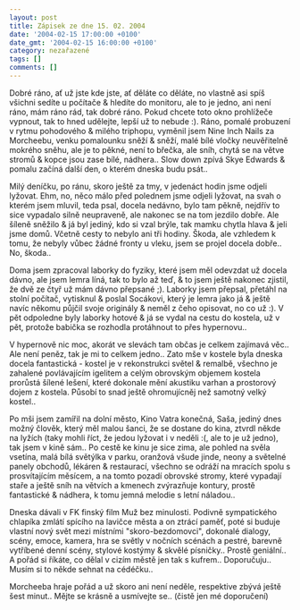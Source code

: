 ```yaml
---
layout: post
title: Zápisek ze dne 15. 02. 2004
date: '2004-02-15 17:00:00 +0100'
date_gmt: '2004-02-15 16:00:00 +0100'
category: nezařazené
tags: []
comments: []
---
```

<p>Dobré ráno, ať už jste kde jste, ať děláte co děláte, no vlastně asi spíš  všichni sedíte u počítače &amp; hledíte do monitoru, ale to je jedno, ani není ráno,  mám ráno rád, tak dobré ráno.  Pokud chcete toto okno prohlížeče vypnout, tak to hned udělejte, lepší už to  nebude :). Ráno, pomalé probuzení v rytmu pohodového &amp; milého triphopu, vyměnil  jsem Nine Inch Nails za Morcheebu, venku pomalounku sněží &amp; sněží, malé bílé vločky  neuvěřitelně mokrého sněhu, ale je to pěkné, není to břečka, ale sníh, chytá se na  větve stromů &amp; kopce jsou zase bílé, nádhera.. Slow down zpívá Skye Edwards &amp; pomalu  začíná další den, o kterém dneska budu psát..</p>
<p>Milý deníčku, po ránu, skoro ještě za tmy, v jedenáct hodin jsme odjeli lyžovat.  Ehm, no, něco málo před polednem jsme odjeli lyžovat, na svah o kterém jsem mluvil, teda  psal, docela nedávno, bylo tam pěkně, nejdřív to sice vypadalo silně neupraveně,  ale nakonec se na tom jezdilo dobře. Ale šíleně sněžilo &amp; já byl jediný, kdo si  vzal brýle, tak mamku chytla hlava &amp; jeli jsme domů. Včetně cesty to nebylo ani tři  hodiny. Škoda, ale vzhledem k tomu, že nebyly vůbec žádné fronty u vleku, jsem  se projel docela dobře.. No, škoda..</p>
<p>Doma jsem zpracoval laborky do fyziky, které jsem měl odevzdat už docela dávno,  ale jsem lemra líná, tak to bylo až teď, &amp; to jsem ještě nakonec zjistil, že dvě ze  čtyř už mám dávno přepsané ;). Laborky jsem přepsal, přetáhl na stolní počítač,  vytisknul &amp; poslal Socákovi, který je lemra jako já &amp; ještě navíc někomu půjčil  svoje originály &amp; neměl z čeho opisovat, no co už :). V pět odpoledne byly laborky  hotové &amp; já se vydal na cestu do kostela, už v pět, protože babička se rozhodla  protáhnout to přes hypernovu..</p>
<p>V hypernově nic moc, akorát ve slevách tam občas je celkem zajímavá věc.. Ale  není peněz, tak je mi to celkem jedno.. Zato mše v kostele byla dneska docela  fantastická - kostel je v rekonstrukci světel &amp; remalbě, všechno je zahalené  povlávajícím igelitem a celým obrovským objemem kostela prorůstá šílené lešení,  které dokonale mění akustiku varhan a prostorový dojem z kostela. Působí to snad  ještě ohromujícněj než samotný velký kostel..</p>
<p>Po mši jsem zamířil na dolní město, Kino Vatra konečná, Saša, jediný dnes možný  člověk, který měl malou šanci, že se dostane do kina, ztvrdl někde na lyžích (taky  mohli říct, že jedou lyžovat i v neděli :(, ale to je už jedno), tak jsem v kině  sám.. Po cestě ke kinu je sice zima, ale pohled na svěla vsetína, malá bílá  světýlka v parku, oranžová všude jinde, neony a světelné panely obchodů, lékáren &amp; restaurací,  všechno se odráží na mracích spolu s prosvítajícím měsícem, a na tomto pozadí  obrovské stromy, které vypadají staře a ještě sníh na větvích a kmenech zvýrazňuje  kontury, prostě fantastické &amp; nádhera, k tomu jemná melodie s letní náladou..</p>
<p>Dneska dávali v FK finský film Muž bez minulosti. Podivně sympatického chlapíka  zmlátí spícího na lavičce města a on ztrácí paměť, poté si buduje vlastní nový svět  mezi místními &quot;skoro-bezdomovci&quot;, dokonalé dialogy, scény, emoce, kamera,  hra se světly v nočních scénách a pestré, barevně vytříbené denní scény, stylové  kostýmy &amp; skvělé písničky.. Prostě geniální.. A pořád si říkáte, co dělal  v cizím městě jen tak s kufrem.. Doporučuju.. Musím si to někde sehnat na cédéčku..</p>
<p>Morcheeba hraje pořád a už skoro ani není neděle, respektive zbývá ještě šest minut..  Mějte se krásně a usmívejte se.. (čistě jen mé doporučení)</p>
